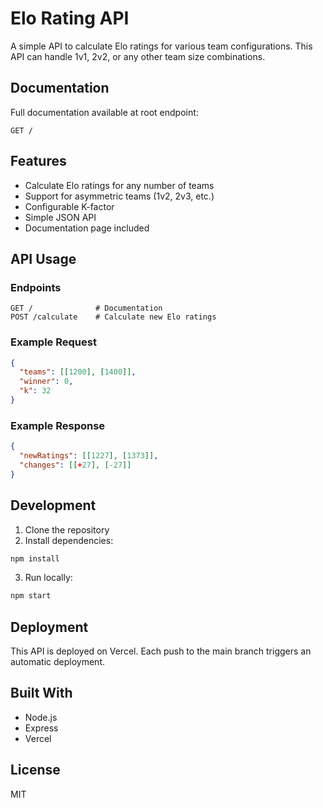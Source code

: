 # Elo Rating API

A simple API to calculate Elo ratings for various team configurations. This API can handle 1v1, 2v2, or any other team size combinations.

## Documentation

Full documentation available at root endpoint:
```
GET /
```

## Features

- Calculate Elo ratings for any number of teams
- Support for asymmetric teams (1v2, 2v3, etc.)
- Configurable K-factor
- Simple JSON API
- Documentation page included

## API Usage

### Endpoints

```
GET /              # Documentation
POST /calculate    # Calculate new Elo ratings
```

### Example Request

```json
{
  "teams": [[1200], [1400]],
  "winner": 0,
  "k": 32
}
```

### Example Response

```json
{
  "newRatings": [[1227], [1373]],
  "changes": [[+27], [-27]]
}
```

## Development

1. Clone the repository
2. Install dependencies:
```bash
npm install
```
3. Run locally:
```bash
npm start
```

## Deployment

This API is deployed on Vercel. Each push to the main branch triggers an automatic deployment.

## Built With

- Node.js
- Express
- Vercel

## License

MIT
